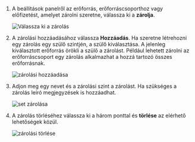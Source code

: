 1. A beállítások panelről az erőforrás, erőforráscsoporthoz vagy előfizetést, amelyet zárolni szeretne, válassza ki a **zárolja**.
   
      ![Válassza ki a zárolás](./media/resource-manager-lock-resources/select-lock.png)
2. A zárolási hozzáadásához válassza **Hozzáadás**. Ha szeretne létrehozni egy zárolás egy szülő szintjén, a szülő kiválasztása. A jelenleg kiválasztott erőforrás örökli a szülő a zárolást. Például lehetett zárolni az erőforráscsoport egy zárolás alkalmazhat a hozzá tartozó összes erőforrásnak.
   
      ![zárolási hozzáadása](./media/resource-manager-lock-resources/add-lock.png) 
3. Adjon meg egy nevet és a zárolási szint a zárolást. Ha szükséges a zárolás leíró megjegyzések is hozzáadhat.
   
      ![set zárolása](./media/resource-manager-lock-resources/set-lock.png) 
4. A zárolás törléséhez válassza ki a három ponttal és **törlése** az elérhető lehetőségek közül.
   
      ![zárolási törlése](./media/resource-manager-lock-resources/delete-lock.png) 

